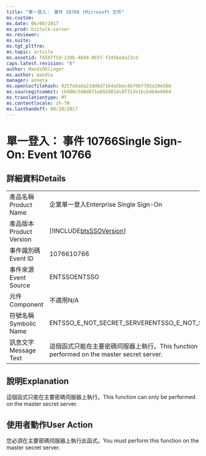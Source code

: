 ```yaml
---
title: "單一登入： 事件 10766 |Microsoft 文件"
ms.custom: 
ms.date: 06/08/2017
ms.prod: biztalk-server
ms.reviewer: 
ms.suite: 
ms.tgt_pltfrm: 
ms.topic: article
ms.assetid: fd587f5d-120b-4849-865f-f245be8a23cd
caps.latest.revision: "6"
author: MandiOhlinger
ms.author: mandia
manager: anneta
ms.openlocfilehash: 925fe6ada23dd6d71b4a5bec4bf0bf705e20e508
ms.sourcegitcommit: cb908c540d8f1a692d01dc8f313e16cb4b4e696d
ms.translationtype: MT
ms.contentlocale: zh-TW
ms.lasthandoff: 09/20/2017
---
```

# <a name="single-sign-on-event-10766"></a><span data-ttu-id="33f53-102">單一登入： 事件 10766</span><span class="sxs-lookup"><span data-stu-id="33f53-102">Single Sign-On: Event 10766</span></span>
## <a name="details"></a><span data-ttu-id="33f53-103">詳細資料</span><span class="sxs-lookup"><span data-stu-id="33f53-103">Details</span></span>  
  
|||  
|-|-|  
|<span data-ttu-id="33f53-104">產品名稱</span><span class="sxs-lookup"><span data-stu-id="33f53-104">Product Name</span></span>|<span data-ttu-id="33f53-105">企業單一登入</span><span class="sxs-lookup"><span data-stu-id="33f53-105">Enterprise Single Sign-On</span></span>|  
|<span data-ttu-id="33f53-106">產品版本</span><span class="sxs-lookup"><span data-stu-id="33f53-106">Product Version</span></span>|[!INCLUDE[btsSSOVersion](../includes/btsssoversion-md.md)]|  
|<span data-ttu-id="33f53-107">事件識別碼</span><span class="sxs-lookup"><span data-stu-id="33f53-107">Event ID</span></span>|<span data-ttu-id="33f53-108">10766</span><span class="sxs-lookup"><span data-stu-id="33f53-108">10766</span></span>|  
|<span data-ttu-id="33f53-109">事件來源</span><span class="sxs-lookup"><span data-stu-id="33f53-109">Event Source</span></span>|<span data-ttu-id="33f53-110">ENTSSO</span><span class="sxs-lookup"><span data-stu-id="33f53-110">ENTSSO</span></span>|  
|<span data-ttu-id="33f53-111">元件</span><span class="sxs-lookup"><span data-stu-id="33f53-111">Component</span></span>|<span data-ttu-id="33f53-112">不適用</span><span class="sxs-lookup"><span data-stu-id="33f53-112">N/A</span></span>|  
|<span data-ttu-id="33f53-113">符號名稱</span><span class="sxs-lookup"><span data-stu-id="33f53-113">Symbolic Name</span></span>|<span data-ttu-id="33f53-114">ENTSSO_E_NOT_SECRET_SERVER</span><span class="sxs-lookup"><span data-stu-id="33f53-114">ENTSSO_E_NOT_SECRET_SERVER</span></span>|  
|<span data-ttu-id="33f53-115">訊息文字</span><span class="sxs-lookup"><span data-stu-id="33f53-115">Message Text</span></span>|<span data-ttu-id="33f53-116">這個函式只能在主要密碼伺服器上執行。</span><span class="sxs-lookup"><span data-stu-id="33f53-116">This function can only be performed on the master secret server.</span></span>|  
  
## <a name="explanation"></a><span data-ttu-id="33f53-117">說明</span><span class="sxs-lookup"><span data-stu-id="33f53-117">Explanation</span></span>  
 <span data-ttu-id="33f53-118">這個函式只能在主要密碼伺服器上執行。</span><span class="sxs-lookup"><span data-stu-id="33f53-118">This function can only be performed on the master secret server.</span></span>  
  
## <a name="user-action"></a><span data-ttu-id="33f53-119">使用者動作</span><span class="sxs-lookup"><span data-stu-id="33f53-119">User Action</span></span>  
 <span data-ttu-id="33f53-120">您必須在主要密碼伺服器上執行此函式。</span><span class="sxs-lookup"><span data-stu-id="33f53-120">You must perform this function on the master secret server.</span></span>